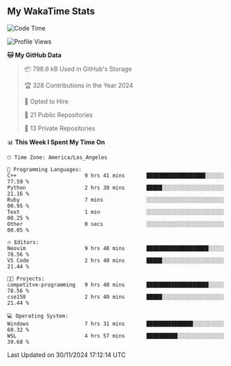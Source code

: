 ## My WakaTime Stats
<!--START_SECTION:waka-->
![Code Time](http://img.shields.io/badge/Code%20Time-176%20hrs%2031%20mins-blue)

![Profile Views](http://img.shields.io/badge/Profile%20Views-0-blue)

**🐱 My GitHub Data** 

> 📦 798.6 kB Used in GitHub's Storage 
 > 
> 🏆 328 Contributions in the Year 2024
 > 
> 💼 Opted to Hire
 > 
> 📜 21 Public Repositories 
 > 
> 🔑 13 Private Repositories 
 > 
📊 **This Week I Spent My Time On** 

```text
🕑︎ Time Zone: America/Los_Angeles

💬 Programming Languages: 
C++                      9 hrs 41 mins       ███████████████████░░░░░░   77.59 % 
Python                   2 hrs 38 mins       █████░░░░░░░░░░░░░░░░░░░░   21.16 % 
Ruby                     7 mins              ░░░░░░░░░░░░░░░░░░░░░░░░░   00.95 % 
Text                     1 min               ░░░░░░░░░░░░░░░░░░░░░░░░░   00.25 % 
Other                    0 secs              ░░░░░░░░░░░░░░░░░░░░░░░░░   00.05 % 

🔥 Editors: 
Neovim                   9 hrs 48 mins       ████████████████████░░░░░   78.56 % 
VS Code                  2 hrs 40 mins       █████░░░░░░░░░░░░░░░░░░░░   21.44 % 

🐱‍💻 Projects: 
competitve-programming   9 hrs 48 mins       ████████████████████░░░░░   78.56 % 
cse158                   2 hrs 40 mins       █████░░░░░░░░░░░░░░░░░░░░   21.44 % 

💻 Operating System: 
Windows                  7 hrs 31 mins       ███████████████░░░░░░░░░░   60.32 % 
WSL                      4 hrs 57 mins       ██████████░░░░░░░░░░░░░░░   39.68 % 
```


 Last Updated on 30/11/2024 17:12:14 UTC
<!--END_SECTION:waka-->
